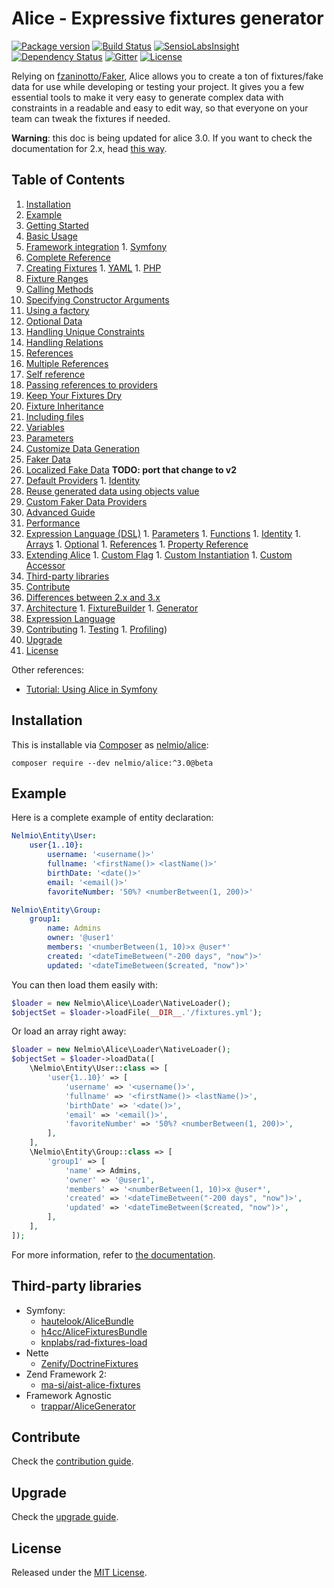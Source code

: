 Alice - Expressive fixtures generator
=====================================

[![Package version](http://img.shields.io/packagist/vpre/nelmio/alice.svg?style=flat-square)](https://packagist.org/packages/nelmio/alice)
[![Build Status](https://img.shields.io/travis/nelmio/alice.svg?branch=master&style=flat-square)](https://travis-ci.org/nelmio/alice?branch=master)
[![SensioLabsInsight](https://img.shields.io/sensiolabs/i/25fb7890-61cd-4b1b-96b8-33b4db7ec212.svg?style=flat-square)](https://insight.sensiolabs.com/projects/25fb7890-61cd-4b1b-96b8-33b4db7ec212)
[![Dependency Status](https://www.versioneye.com/user/projects/5813cac941d4bc00128b57b3/badge.svg?style=flat)](https://www.versioneye.com/user/projects/5813cac941d4bc00128b57b3)
[![Gitter](https://img.shields.io/gitter/room/nelmio/alice.svg?style=flat)](https://gitter.im/hautelook/AliceBundle?utm_source=badge&utm_medium=badge&utm_campaign=pr-badge)
[![License](https://img.shields.io/badge/license-MIT-red.svg?style=flat-square)](LICENSE)


Relying on [fzaninotto/Faker](https://github.com/fzaninotto/Faker), Alice
allows you to create a ton of fixtures/fake data for use while developing
or testing your project. It gives you a few essential tools to make it
very easy to generate complex data with constraints in a readable and easy
to edit way, so that everyone on your team can tweak the fixtures if needed.

**Warning**: this doc is being updated for alice 3.0. If you want to check the
documentation for 2.x, head [this way](https://github.com/nelmio/alice/tree/2.x).

## Table of Contents

1. [Installation](#installation)
1. [Example](#example)
1. [Getting Started](doc/getting-started.md)
  1. [Basic Usage](doc/getting-started.md#basic-usage)
  1. [Framework integration](doc/getting-started.md#framework-integration)
    1. [Symfony](doc/getting-started.md#symfony)
1. [Complete Reference](doc/complete-reference.md)
  1. [Creating Fixtures](doc/complete-reference.md#creating-fixtures)
    1. [YAML](doc/complete-reference.md#yaml)
    1. [PHP](doc/complete-reference.md#php)
  1. [Fixture Ranges](doc/complete-reference.md#fixture-ranges)
  1. [Calling Methods](doc/complete-reference.md#calling-methods)
  1. [Specifying Constructor Arguments](doc/complete-reference.md#specifying-constructor-arguments)
  1. [Using a factory](doc/complete-reference.md#using-a-factory)
  1. [Optional Data](doc/complete-reference.md#optional-data)
  1. [Handling Unique Constraints](doc/complete-reference.md#handling-unique-constraints)
1. [Handling Relations](doc/relations-handling.md)
  1. [References](doc/relations-handling.md#references)
  1. [Multiple References](doc/relations-handling.md#multiple-references)
  1. [Self reference](doc/relations-handling.md#self-reference)
  1. [Passing references to providers](doc/relations-handling.md#passing-references-to-providers)
1. [Keep Your Fixtures Dry](doc/fixtures-refactoring.md)
  1. [Fixture Inheritance](doc/fixtures-refactoring.md#fixture-inheritance)
  1. [Including files](doc/fixtures-refactoring.md#including-files)
  1. [Variables](doc/fixtures-refactoring.md#variables)
  1. [Parameters](doc/fixtures-refactoring.md#parameters)
1. [Customize Data Generation](doc/customizing-data-generation.md)
  1. [Faker Data](doc/customizing-data-generation.md#faker-data)
  1. [Localized Fake Data](doc/customizing-data-generation.md#localized-fake-data) **TODO: port that change to v2**
  1. [Default Providers](doc/customizing-data-generation.md#default-providers)
    1. [Identity](doc/customizing-data-generation.md#identity)
  1. [Reuse generated data using objects value](doc/customizing-data-generation.md#reuse-generated-data-using-objects-value)
  1. [Custom Faker Data Providers](doc/customizing-data-generation.md#custom-faker-data-providers)
1. [Advanced Guide](doc/advanced-guide.md#advanced-guide)
  1. [Performance](doc/advanced-guide.md#performance)
  1. [Expression Language (DSL)](doc/advanced-guide.md#expression-language-dsl)
    1. [Parameters](doc/advanced-guide.md#parameters)
    1. [Functions](doc/advanced-guide.md#functions)
    1. [Identity](doc/advanced-guide.md#identity)
    1. [Arrays](doc/advanced-guide.md#arrays)
    1. [Optional](doc/advanced-guide.md#optional)
    1. [References](doc/advanced-guide.md#references)
    1. [Property Reference](doc/advanced-guide.md#property-reference)
  1. [Extending Alice](doc/advanced-guide.md#extending-alice)
    1. [Custom Flag](doc/advanced-guide.md#custom-flag)
    1. [Custom Instantiation](doc/advanced-guide.md#custom-instantiatior)
    1. [Custom Accessor](doc/advanced-guide.md#custom-accessor)
1. [Third-party libraries](#third-party-libraries)
1. [Contribute](#contribute)
  1. [Differences between 2.x and 3.x](#differences-between-2x-and-3x)
  1. [Architecture](#architecture)
    1. [FixtureBuilder](#fixturebuilder)
    1. [Generator](#generator)
  1. [Expression Language](#expression-language)
  1. [Contributing](#contributing)
    1. [Testing](#testing)
    1. [Profiling](#profiling))
1. [Upgrade](#upgrade)
1. [License](#license)

Other references:
  - [Tutorial: Using Alice in Symfony](https://knpuniversity.com/screencast/symfony-doctrine/fixtures-alice)

## Installation

This is installable via [Composer](https://getcomposer.org/) as
[nelmio/alice](https://packagist.org/packages/nelmio/alice):

    composer require --dev nelmio/alice:^3.0@beta


## Example

Here is a complete example of entity declaration:

```yaml
Nelmio\Entity\User:
    user{1..10}:
        username: '<username()>'
        fullname: '<firstName()> <lastName()>'
        birthDate: '<date()>'
        email: '<email()>'
        favoriteNumber: '50%? <numberBetween(1, 200)>'

Nelmio\Entity\Group:
    group1:
        name: Admins
        owner: '@user1'
        members: '<numberBetween(1, 10)>x @user*'
        created: '<dateTimeBetween("-200 days", "now")>'
        updated: '<dateTimeBetween($created, "now")>'
```

You can then load them easily with:

```php
$loader = new Nelmio\Alice\Loader\NativeLoader();
$objectSet = $loader->loadFile(__DIR__.'/fixtures.yml');
```

Or load an array right away:

```php
$loader = new Nelmio\Alice\Loader\NativeLoader();
$objectSet = $loader->loadData([
    \Nelmio\Entity\User::class => [
        'user{1..10}' => [
            'username' => '<username()>',
            'fullname' => '<firstName()> <lastName()>',
            'birthDate' => '<date()>',
            'email' => '<email()>',
            'favoriteNumber' => '50%? <numberBetween(1, 200)>',
        ],
    ],
    \Nelmio\Entity\Group::class => [
        'group1' => [
            'name' => Admins,
            'owner' => '@user1',
            'members' => '<numberBetween(1, 10)>x @user*',
            'created' => '<dateTimeBetween("-200 days", "now")>',
            'updated' => '<dateTimeBetween($created, "now")>',
        ],
    ],
]);
```

For more information, refer to [the documentation](#table-of-contents).


## Third-party libraries

* Symfony:
  * [hautelook/AliceBundle](https://github.com/hautelook/AliceBundle)
  * [h4cc/AliceFixturesBundle](https://github.com/h4cc/AliceFixturesBundle)
  * [knplabs/rad-fixtures-load](https://github.com/KnpLabs/rad-fixtures-load)
* Nette
  * [Zenify/DoctrineFixtures](https://github.com/Zenify/DoctrineFixtures)
* Zend Framework 2:
  * [ma-si/aist-alice-fixtures](https://github.com/ma-si/aist-alice-fixtures)
* Framework Agnostic
  * [trappar/AliceGenerator](https://github.com/trappar/AliceGenerator)


## Contribute

Check the [contribution guide](CONTRIBUTING.md).


## Upgrade

Check the [upgrade guide](UPGRADE.md).


## License

Released under the [MIT License](LICENSE).

